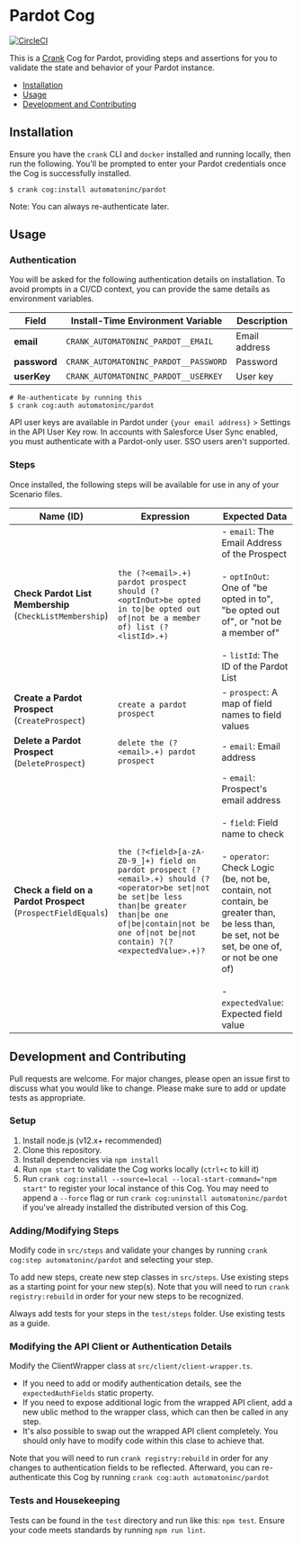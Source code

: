 # Pardot Cog

[![CircleCI](https://circleci.com/gh/run-crank/cog-pardot/tree/master.svg?style=svg)](https://circleci.com/gh/run-crank/cog-pardot/tree/master)

This is a [Crank][what-is-crank] Cog for Pardot, providing
steps and assertions for you to validate the state and behavior of your
Pardot instance.

* [Installation](#installation)
* [Usage](#usage)
* [Development and Contributing](#development-and-contributing)

## Installation

Ensure you have the `crank` CLI and `docker` installed and running locally,
then run the following.  You'll be prompted to enter your Pardot
credentials once the Cog is successfully installed.

```shell-session
$ crank cog:install automatoninc/pardot
```

Note: You can always re-authenticate later.

## Usage

### Authentication
<!-- run `crank cog:readme automatoninc/pardot` to update -->
<!-- authenticationDetails -->
You will be asked for the following authentication details on installation. To avoid prompts in a CI/CD context, you can provide the same details as environment variables.

| Field | Install-Time Environment Variable | Description |
| --- | --- | --- |
| **email** | `CRANK_AUTOMATONINC_PARDOT__EMAIL` | Email address |
| **password** | `CRANK_AUTOMATONINC_PARDOT__PASSWORD` | Password |
| **userKey** | `CRANK_AUTOMATONINC_PARDOT__USERKEY` | User key |

```shell-session
# Re-authenticate by running this
$ crank cog:auth automatoninc/pardot
```
<!-- authenticationDetailsEnd -->

API user keys are available in Pardot under `{your email address}` > Settings
in the API User Key row. In accounts with Salesforce User Sync enabled,
you must authenticate with a Pardot-only user. SSO users aren't supported.

### Steps
Once installed, the following steps will be available for use in any of your
Scenario files.

<!-- run `crank cog:readme automatoninc/pardot` to update -->
<!-- stepDetails -->
| Name (ID) | Expression | Expected Data |
| --- | --- | --- |
| **Check Pardot List Membership**<br>(`CheckListMembership`) | `the (?<email>.+) pardot prospect should (?<optInOut>be opted in to\|be opted out of\|not be a member of) list (?<listId>.+)` | - `email`: The Email Address of the Prospect <br><br>- `optInOut`: One of "be opted in to", "be opted out of", or "not be a member of" <br><br>- `listId`: The ID of the Pardot List |
| **Create a Pardot Prospect**<br>(`CreateProspect`) | `create a pardot prospect` | - `prospect`: A map of field names to field values |
| **Delete a Pardot Prospect**<br>(`DeleteProspect`) | `delete the (?<email>.+) pardot prospect` | - `email`: Email address |
| **Check a field on a Pardot Prospect**<br>(`ProspectFieldEquals`) | `the (?<field>[a-zA-Z0-9_]+) field on pardot prospect (?<email>.+) should (?<operator>be set\|not be set\|be less than\|be greater than\|be one of\|be\|contain\|not be one of\|not be\|not contain) ?(?<expectedValue>.+)?` | - `email`: Prospect's email address <br><br>- `field`: Field name to check <br><br>- `operator`: Check Logic (be, not be, contain, not contain, be greater than, be less than, be set, not be set, be one of, or not be one of) <br><br>- `expectedValue`: Expected field value |
<!-- stepDetailsEnd -->

## Development and Contributing
Pull requests are welcome. For major changes, please open an issue first to
discuss what you would like to change. Please make sure to add or update tests
as appropriate.

### Setup

1. Install node.js (v12.x+ recommended)
2. Clone this repository.
3. Install dependencies via `npm install`
4. Run `npm start` to validate the Cog works locally (`ctrl+c` to kill it)
5. Run `crank cog:install --source=local --local-start-command="npm start"` to
   register your local instance of this Cog. You may need to append a `--force`
   flag or run `crank cog:uninstall automatoninc/pardot` if you've already
   installed the distributed version of this Cog.

### Adding/Modifying Steps
Modify code in `src/steps` and validate your changes by running
`crank cog:step automatoninc/pardot` and selecting your step.

To add new steps, create new step classes in `src/steps`. Use existing steps as
a starting point for your new step(s). Note that you will need to run
`crank registry:rebuild` in order for your new steps to be recognized.

Always add tests for your steps in the `test/steps` folder. Use existing tests
as a guide.

### Modifying the API Client or Authentication Details
Modify the ClientWrapper class at `src/client/client-wrapper.ts`.

- If you need to add or modify authentication details, see the
  `expectedAuthFields` static property.
- If you need to expose additional logic from the wrapped API client, add a new
  ublic method to the wrapper class, which can then be called in any step.
- It's also possible to swap out the wrapped API client completely. You should
  only have to modify code within this clase to achieve that.

Note that you will need to run `crank registry:rebuild` in order for any
changes to authentication fields to be reflected. Afterward, you can
re-authenticate this Cog by running `crank cog:auth automatoninc/pardot`

### Tests and Housekeeping
Tests can be found in the `test` directory and run like this: `npm test`.
Ensure your code meets standards by running `npm run lint`.

[what-is-crank]: https://crank.run?utm_medium=readme&utm_source=automatoninc%2Fpardot
